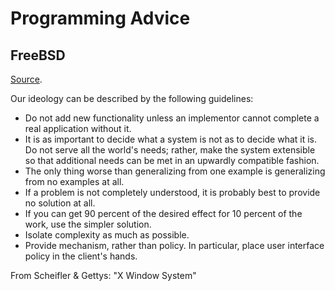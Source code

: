 # Programming Advice

## FreeBSD

[Source](https://www.freebsd.org/doc/en_US.ISO8859-1/books/developers-handbook/introduction-archguide.html).

Our ideology can be described by the following guidelines:

- Do not add new functionality unless an implementor cannot complete a real application without it.
- It is as important to decide what a system is not as to decide what it is. Do not serve all the world's needs; rather, make the system extensible so that additional needs can be met in an upwardly compatible fashion.
- The only thing worse than generalizing from one example is generalizing from no examples at all.
- If a problem is not completely understood, it is probably best to provide no solution at all.
- If you can get 90 percent of the desired effect for 10 percent of the work, use the simpler solution.
- Isolate complexity as much as possible.
- Provide mechanism, rather than policy. In particular, place user interface policy in the client's hands.

From Scheifler & Gettys: "X Window System"
